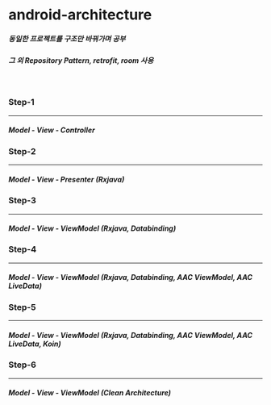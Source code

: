 # android-architecture

##### 동일한 프로젝트를 구조만 바꿔가며 공부
##### 그 외 Repository Pattern, retrofit, room 사용
<br>

### Step-1

------------
##### Model - View - Controller

### Step-2

------------
##### Model - View - Presenter (Rxjava)

### Step-3
------------
#####  Model - View - ViewModel (Rxjava, Databinding)

### Step-4
------------
#####  Model - View - ViewModel (Rxjava, Databinding, AAC ViewModel, AAC LiveData)

### Step-5
------------
#####  Model - View - ViewModel (Rxjava, Databinding, AAC ViewModel, AAC LiveData, Koin)

### Step-6
------------
#####  Model - View - ViewModel (Clean Architecture)
